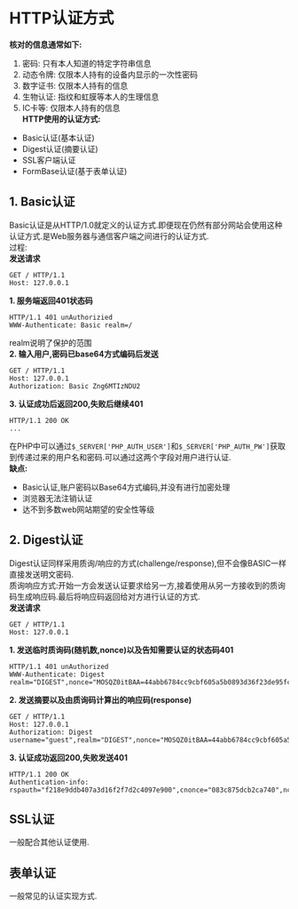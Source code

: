 # HTTP认证方式  
**核对的信息通常如下:**  
1. 密码: 只有本人知道的特定字符串信息
2. 动态令牌: 仅限本人持有的设备内显示的一次性密码
3. 数字证书: 仅限本人持有的信息
4. 生物认证: 指纹和虹膜等本人的生理信息
5. IC卡等: 仅限本人持有的信息  
**HTTP使用的认证方式:**  
- Basic认证(基本认证)  
- Digest认证(摘要认证)  
- SSL客户端认证  
- FormBase认证(基于表单认证)  
## 1. Basic认证  
Basic认证是从HTTP/1.0就定义的认证方式.即便现在仍然有部分网站会使用这种认证方式.是Web服务器与通信客户端之间进行的认证方式.  
过程:  
**发送请求**
```
GET / HTTP/1.1
Host: 127.0.0.1  
```
**1. 服务端返回401状态码**  
```
HTTP/1.1 401 unAuthorizied
WWW-Authenticate: Basic realm=/
```
realm说明了保护的范围  
**2. 输入用户,密码已base64方式编码后发送**
```
GET / HTTP/1.1
Host: 127.0.0.1
Authorization: Basic Zng6MTIzNDU2
```
**3. 认证成功后返回200,失败后继续401**
```
HTTP/1.1 200 OK
...
```
在PHP中可以通过`$_SERVER['PHP_AUTH_USER']`和`$_SERVER['PHP_AUTH_PW']`获取到传递过来的用户名和密码.可以通过这两个字段对用户进行认证.  
**缺点:**  
- Basic认证,账户密码以Base64方式编码,并没有进行加密处理  
- 浏览器无法注销认证  
- 达不到多数web网站期望的安全性等级  
## 2. Digest认证  
Digest认证同样采用质询/响应的方式(challenge/response),但不会像BASIC一样直接发送明文密码.  
质询响应方式:开始一方会发送认证要求给另一方,接着使用从另一方接收到的质询码生成响应码.最后将响应码返回给对方进行认证的方式.  
**发送请求**  
```
GET / HTTP/1.1
Host: 127.0.0.1
```
**1. 发送临时质询码(随机数,nonce)以及告知需要认证的状态码401**
```
HTTP/1.1 401 unAuthorized
WWW-Authenticate: Digest realm="DIGEST",nonce="MOSQZ0itBAA=44abb6784cc9cbf605a5b0893d36f23de95fcff",algorithm=MD5,qop="auth"
```
**2. 发送摘要以及由质询码计算出的响应码(response)**  
```
GET / HTTP/1.1
Host: 127.0.0.1
Authorization: Digest username="guest",realm="DIGEST",nonce="MOSQZ0itBAA=44abb6784cc9cbf605a5b0893d36f23de95fcff",uri="/",algorithm=MD5,response="df56389ba3f7c52e9d7551115d67472f",qop=auth,nc=00000001,cnonce="082c875dcb2ca740"
```
**3. 认证成功返回200,失败发送401**
```
HTTP/1.1 200 OK
Authentication-info: rspauth="f218e9ddb407a3d16f2f7d2c4097e900",cnonce="083c875dcb2ca740",nc=00000001,qop=auth
```
## SSL认证
一般配合其他认证使用.  
## 表单认证
一般常见的认证实现方式.  
